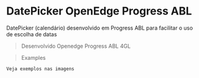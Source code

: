 # DatePicker OpenEdge Progress ABL
DatePicker (calendário)  desenvolvido em Progress ABL para facilitar o uso de escolha de datas

> Desenvolvido Openedge Progress ABL 4GL

> Examples      <br>
```
Veja exemplos nas imagens
```
